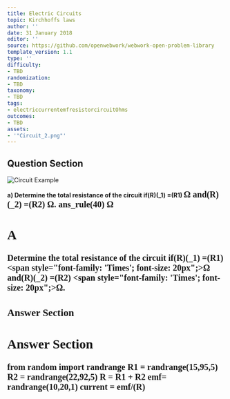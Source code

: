 ```yaml
---
title: Electric Circuits
topic: Kirchhoffs laws
author: ''
date: 31 January 2018
editor: ''
source: https://github.com/openwebwork/webwork-open-problem-library
template_version: 1.1
type: ''
difficulty:
- TBD
randomization:
- TBD
taxonomy:
- TBD
tags:
- electriccurrentemfresistorcircuitOhms
outcomes:
- TBD
assets:
- '"Circuit_2.png"'
---
```


## Question Section 

![Circuit Example]("Circuit_2.png")

<b>
a) Determine the total resistance of the circuit if(R)(_1) =(R1) <span style="font-family: 'Times'; font-size: 20px";>&Omega;<span> and(R)(_2) =(R2) <span style="font-family: 'Times'; font-size: 20px";>&Omega;<span>.
ans_rule(40) <span style="font-family: 'Times'; font-size: 20px";>&Omega;<span>

## A
Determine the total resistance of the circuit if(R)(_1) =(R1) <span style="font-family: 'Times'; font-size: 20px";>&Omega;<span> and(R)(_2) =(R2) <span style="font-family: 'Times'; font-size: 20px";>&Omega;<span>.
### Answer Section


## Answer Section

from random import randrange
R1 = randrange(15,95,5)
R2 = randrange(22,92,5)
R = R1 + R2
emf= randrange(10,20,1)
current = emf/(R)